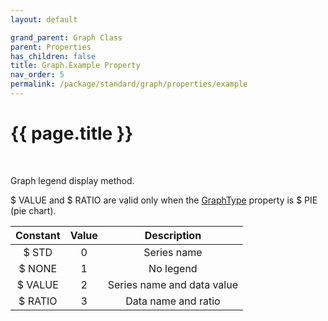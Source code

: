 ```yaml
---
layout: default

grand_parent: Graph Class
parent: Properties
has_children: false
title: Graph.Example Property
nav_order: 5
permalink: /package/standard/graph/properties/example
---
```

# {{ page.title }}

<br>

Graph legend display method.

$ VALUE and $ RATIO are valid only when the <a href="/package/standard/graph/properties/graphtype">GraphType</a> property is $ PIE (pie chart).

| Constant | Value |         Description        |
|:--------:|:-----:|:--------------------------:|
|   $ STD  |   0   |         Series name        |
|  $ NONE  |   1   |          No legend         |
|  $ VALUE |   2   | Series name and data value |
|  $ RATIO |   3   |     Data name and ratio    |

